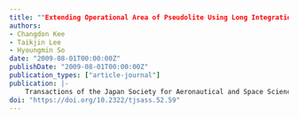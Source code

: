 ```yaml
---
title: ""Extending Operational Area of Pseudolite Using Long Integration Time and Data-less Pseudolites""
authors:
- Changdon Kee
- Taikjin Lee
- Hyoungmin So
date: "2009-08-01T00:00:00Z"
publishDate: "2009-08-01T00:00:00Z"
publication_types: ["article-journal"]
publication: |-
    Transactions of the Japan Society for Aeronautical and Space Sciences, Vol.52, No.176, Aug. 2009, pp. 59-64
doi: "https://doi.org/10.2322/tjsass.52.59"
---
```

